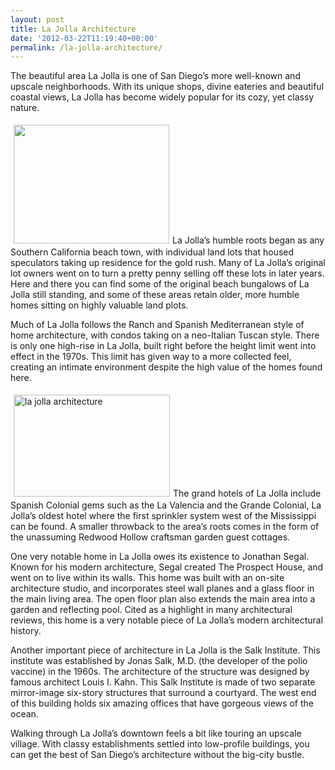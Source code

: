 ```yaml
---
layout: post
title: La Jolla Architecture
date: '2012-03-22T11:19:40+00:00'
permalink: /la-jolla-architecture/
---
```

The beautiful area La Jolla is one of San Diego’s more well-known and upscale neighborhoods. With its unique shops, divine eateries and beautiful coastal views, La Jolla has become widely popular for its cozy, yet classy nature.

<img class="size-medium wp-image-999 alignleft" style="margin: 5px;" title="la jolla home architecture" src="http://murraylampert.com/wp-content/uploads/2012/03/la-jolla-home-architecture-300x229.jpg" alt="" width="249" height="190" />La Jolla’s humble roots began as any Southern California beach town, with individual land lots that housed speculators taking up residence for the gold rush. Many of La Jolla’s original lot owners went on to turn a pretty penny selling off these lots in later years. Here and there you can find some of the original beach bungalows of La Jolla still standing, and some of these areas retain older, more humble homes sitting on highly valuable land plots.

Much of La Jolla follows the Ranch and Spanish Mediterranean style of home architecture, with condos taking on a neo-Italian Tuscan style. There is only one high-rise in La Jolla, built right before the height limit went into effect in the 1970s. This limit has given way to a more collected feel, creating an intimate environment despite the high value of the homes found here.

<img class="size-medium wp-image-998 alignleft" style="margin: 5px;" title="la jolla home architecture 2" src="http://murraylampert.com/wp-content/uploads/2012/03/la-jolla-home-architecture-2-300x196.jpg" alt="la jolla architecture" width="250" height="163" />The grand hotels of La Jolla include Spanish Colonial gems such as the La Valencia and the Grande Colonial, La Jolla’s oldest hotel where the first sprinkler system west of the Mississippi can be found. A smaller throwback to the area’s roots comes in the form of the unassuming Redwood Hollow craftsman garden guest cottages.

One very notable home in La Jolla owes its existence to Jonathan Segal. Known for his modern architecture, Segal created The Prospect House, and went on to live within its walls. This home was built with an on-site architecture studio, and incorporates steel wall planes and a glass floor in the main living area. The open floor plan also extends the main area into a garden and reflecting pool. Cited as a highlight in many architectural reviews, this home is a very notable piece of La Jolla’s modern architectural history.

Another important piece of architecture in La Jolla is the Salk Institute. This institute was established by Jonas Salk, M.D. (the developer of the polio vaccine) in the 1960s. The architecture of the structure was designed by famous architect Louis I. Kahn. This Salk Institute is made of two separate mirror-image six-story structures that surround a courtyard. The west end of this building holds six amazing offices that have gorgeous views of the ocean.

Walking through La Jolla’s downtown feels a bit like touring an upscale village. With classy establishments settled into low-profile buildings, you can get the best of San Diego’s architecture without the big-city bustle.
